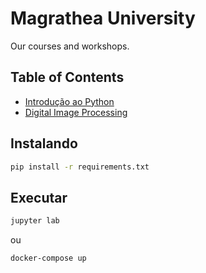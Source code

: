 # Magrathea University

Our courses and workshops.

## Table of Contents

* [Introdução ao Python](https://github.com/magrathealabs/university/tree/master/python)
* [Digital Image Processing](https://github.com/magrathealabs/university/tree/master/digital-image-processing)

## Instalando

```sh
pip install -r requirements.txt
```

## Executar

```sh
jupyter lab
```

ou

```sh
docker-compose up
```
